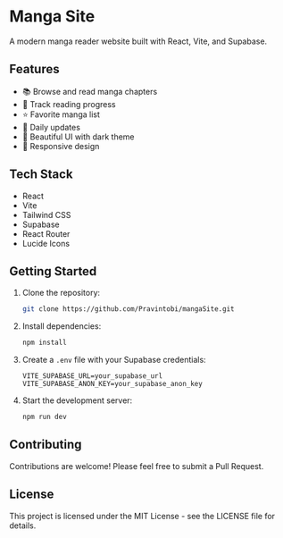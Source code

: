 # Manga Site

A modern manga reader website built with React, Vite, and Supabase.

## Features

- 📚 Browse and read manga chapters
- 🎯 Track reading progress
- ⭐ Favorite manga list
- 🔄 Daily updates
- 🎨 Beautiful UI with dark theme
- 📱 Responsive design

## Tech Stack

- React
- Vite
- Tailwind CSS
- Supabase
- React Router
- Lucide Icons

## Getting Started

1. Clone the repository:
   ```bash
   git clone https://github.com/Pravintobi/mangaSite.git
   ```

2. Install dependencies:
   ```bash
   npm install
   ```

3. Create a `.env` file with your Supabase credentials:
   ```
   VITE_SUPABASE_URL=your_supabase_url
   VITE_SUPABASE_ANON_KEY=your_supabase_anon_key
   ```

4. Start the development server:
   ```bash
   npm run dev
   ```

## Contributing

Contributions are welcome! Please feel free to submit a Pull Request.

## License

This project is licensed under the MIT License - see the LICENSE file for details.